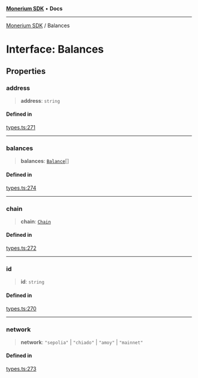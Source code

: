 [**Monerium SDK**](../README.md) • **Docs**

***

[Monerium SDK](../README.md) / Balances

# Interface: Balances

## Properties

### address

> **address**: `string`

#### Defined in

[types.ts:271](https://github.com/monerium/js-monorepo/blob/main/packages/sdk/src/types.ts#L271)

***

### balances

> **balances**: [`Balance`](Balance.md)[]

#### Defined in

[types.ts:274](https://github.com/monerium/js-monorepo/blob/main/packages/sdk/src/types.ts#L274)

***

### chain

> **chain**: [`Chain`](../type-aliases/Chain.md)

#### Defined in

[types.ts:272](https://github.com/monerium/js-monorepo/blob/main/packages/sdk/src/types.ts#L272)

***

### id

> **id**: `string`

#### Defined in

[types.ts:270](https://github.com/monerium/js-monorepo/blob/main/packages/sdk/src/types.ts#L270)

***

### network

> **network**: `"sepolia"` \| `"chiado"` \| `"amoy"` \| `"mainnet"`

#### Defined in

[types.ts:273](https://github.com/monerium/js-monorepo/blob/main/packages/sdk/src/types.ts#L273)

